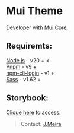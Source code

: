# Mui Theme

Developer with [Mui Core](https://mui.com/core/#/).

## Requiremts:

[Node.js](https://nodejs.org/en/download/) - v20 + <<br>
[Pnpm](https://pnpm.io/installation) - v9 + <br>
[npm-cli-login](https://www.npmjs.com/package/npm-cli-login) - v1 + <br>
[Sass](https://www.npmjs.com/package/sass) - v1.62 + <br>

## Storybook:

[Clique here](https://mui-theme.jm.app.br) to access.

> Contact: [J.Meira](https://github.com/J-Meira)
